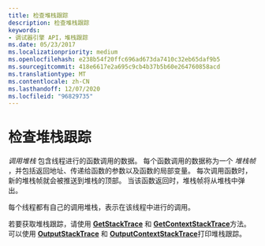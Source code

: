 ```yaml
---
title: 检查堆栈跟踪
description: 检查堆栈跟踪
keywords:
- 调试器引擎 API，堆栈跟踪
ms.date: 05/23/2017
ms.localizationpriority: medium
ms.openlocfilehash: e238b54f20ffc696ad673da7410c32eb65daf9b5
ms.sourcegitcommit: 418e6617e2a695c9cb4b37b5b60e264760858acd
ms.translationtype: MT
ms.contentlocale: zh-CN
ms.lasthandoff: 12/07/2020
ms.locfileid: "96829735"
---
```

# <a name="examining-the-stack-trace"></a>检查堆栈跟踪


*调用堆栈* 包含线程进行的函数调用的数据。 每个函数调用的数据称为一个 *堆栈帧* ，并包括返回地址、传递给函数的参数以及函数的局部变量。 每次调用函数时，新的堆栈帧就会被推送到堆栈的顶部。 当该函数返回时，堆栈帧将从堆栈中弹出。

每个线程都有自己的调用堆栈，表示在该线程中进行的调用。

若要获取堆栈跟踪，请使用 [**GetStackTrace**](/windows-hardware/drivers/ddi/dbgeng/nf-dbgeng-idebugcontrol3-getstacktrace) 和 [**GetContextStackTrace**](/windows-hardware/drivers/ddi/dbgeng/nf-dbgeng-idebugcontrol4-getcontextstacktrace)方法。 可以使用 [**OutputStackTrace**](/windows-hardware/drivers/ddi/dbgeng/nf-dbgeng-idebugcontrol3-outputstacktrace) 和 [**OutputContextStackTrace**](/windows-hardware/drivers/ddi/dbgeng/nf-dbgeng-idebugcontrol4-outputcontextstacktrace)打印堆栈跟踪。

 

